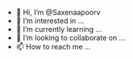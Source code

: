 - 👋 Hi, I’m @Saxenaapoorv
- 👀 I’m interested in ...
- 🌱 I’m currently learning ...
- 💞️ I’m looking to collaborate on ...
- 📫 How to reach me ...

<!---
Saxenaapoorv/Saxenaapoorv is a ✨ special ✨ repository because its `README.md` (this file) appears on your GitHub profile.
You can click the Preview link to take a look at your changes.
--->
